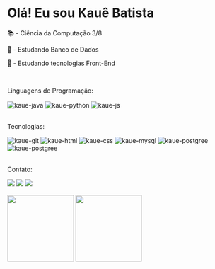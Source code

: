 <h1>Olá! Eu sou Kauê Batista</h1>

<p>📚 - Ciência da Computação 3/8</p>
<p>📌 - Estudando Banco de Dados</p>
<p>📌 - Estudando tecnologias Front-End</p>
<br>
<p>Linguagens de Programação:</p>
<div style="display: inline_block">
  <img align="center" alt="kaue-java" src="https://img.shields.io/badge/Java-ED8B00?style=for-the-badge&logo=openjdk&logoColor=white">
  <img align="center" alt="kaue-python" src="https://img.shields.io/badge/Python-3776AB?style=for-the-badge&logo=python&logoColor=white">
  <img align="center" alt="kaue-js" src="https://img.shields.io/badge/JavaScript-F7DF1E?style=for-the-badge&logo=javascript&logoColor=black">
</div>
<br>
<p>Tecnologias:</p>
<div>
  <img align="center" alt="kaue-git" src="https://img.shields.io/badge/GIT-E44C30?style=for-the-badge&logo=git&logoColor=white">
  <img align="center" alt="kaue-html" src="https://img.shields.io/badge/HTML5-E34F26?style=for-the-badge&logo=html5&logoColor=white">
  <img align="center" alt="kaue-css" src="https://img.shields.io/badge/CSS3-1572B6?style=for-the-badge&logo=css3&logoColor=white">
  <img align="center" alt="kaue-mysql" src="https://img.shields.io/badge/MySQL-00000F?style=for-the-badge&logo=mysql&logoColor=white">
  <img align="center" alt="kaue-postgree" src="https://img.shields.io/badge/PostgreSQL-316192?style=for-the-badge&logo=postgresql&logoColor=white">
  <img align="center" alt="kaue-postgree" src="https://img.shields.io/badge/Apache%20Maven-C71A36?style=for-the-badge&logo=Apache%20Maven&logoColor=white">
</div>
<br>
<p>Contato:</p>
<div style="display: inline_block">
  <a href="https://www.instagram.com/kauecardzb_/" target="_blank"><img src="https://img.shields.io/badge/Instagram-E4405F?style=for-the-badge&logo=instagram&logoColor=white"></a>
  <a href="https://www.linkedin.com/in/kau%C3%AA-batista-681323227/" target="_blank"><img src="https://img.shields.io/badge/LinkedIn-0077B5?style=for-the-badge&logo=linkedin&logoColor=white"></a>
  <a href="https://github.com/KaueB15" target="_blank"><img src="https://img.shields.io/badge/GitHub-100000?style=for-the-badge&logo=github&logoColor=white"></a>
</div>

<br>

<img height="150em" src="https://github-readme-stats.vercel.app/api?username=KaueB15&show_icons=true&theme=dark"/> 
<img height="150em" src="https://github-readme-stats.vercel.app/api/top-langs/?username=KaueB15&layout=compact&theme=dark"/>
